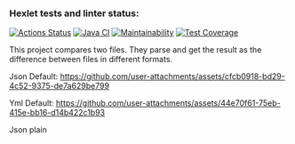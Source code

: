 ### Hexlet tests and linter status:
[![Actions Status](https://github.com/MarieTask/java-project-71/workflows/hexlet-check/badge.svg)](https://github.com/MarieTask/java-project-71/actions)
[![Java CI](https://github.com/MarieTask/java-project-71/actions/workflows/main.yml/badge.svg)](https://github.com/MarieTask/java-project-71/actions/workflows/main.yml)
[![Maintainability](https://api.codeclimate.com/v1/badges/008809d137859f906e03/maintainability)](https://codeclimate.com/github/MarieTask/java-project-71/maintainability)
[![Test Coverage](https://api.codeclimate.com/v1/badges/008809d137859f906e03/test_coverage)](https://codeclimate.com/github/MarieTask/java-project-71/test_coverage)


This project compares two files. They parse and get the result as the difference between files in different formats.

Json Default: https://github.com/user-attachments/assets/cfcb0918-bd29-4c52-9375-de7a629be799

Yml Default: https://github.com/user-attachments/assets/44e70f61-75eb-415e-bb16-d14b422c1b93

Json plain
